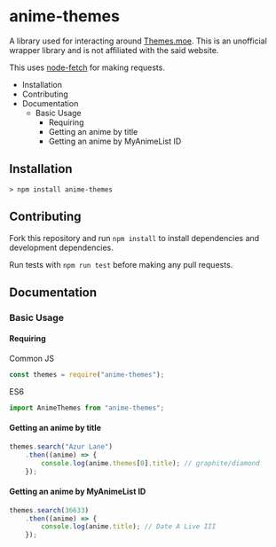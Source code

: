 # anime-themes
A library used for interacting around [Themes.moe](https://themes.moe). This is an unofficial wrapper library and is not affiliated with the said website.

This uses [node-fetch](https://github.com/node-fetch/node-fetch#) for making requests.

* Installation
* Contributing
* Documentation
    * Basic Usage
        * Requiring
        * Getting an anime by title
        * Getting an anime by MyAnimeList ID

## Installation
`> npm install anime-themes`

## Contributing
Fork this repository and run `npm install` to install dependencies and development dependencies.

Run tests with `npm run test` before making any pull requests.

## Documentation
### Basic Usage
#### Requiring
Common JS
```js
const themes = require("anime-themes");
```
ES6
```js
import AnimeThemes from "anime-themes";
```
#### Getting an anime by title
```js
themes.search("Azur Lane")
    .then((anime) => {
        console.log(anime.themes[0].title); // graphite/diamond
    });
```
#### Getting an anime by MyAnimeList ID
```js
themes.search(36633)
    .then((anime) => {
        console.log(anime.title); // Date A Live III
    });
```